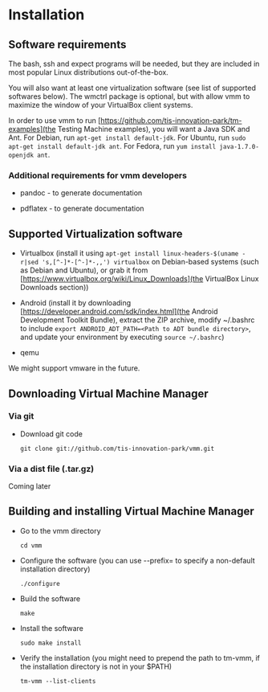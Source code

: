 # Installation 

##  Software requirements

The bash, ssh and expect programs will be needed, but they are included in most
popular Linux distributions out-of-the-box.

You will also want at least one virtualization software (see list of supported
softwares below). The wmctrl package is optional, but with allow vmm to maximize
the window of your VirtualBox client systems.

In order to use vmm to run
[https://github.com/tis-innovation-park/tm-examples](the Testing Machine
examples), you will want a Java SDK and Ant. For Debian, run `apt-get install
default-jdk`. For Ubuntu, run `sudo apt-get install default-jdk ant`. For
Fedora, run `yum install java-1.7.0-openjdk ant`.

### Additional requirements for vmm developers

* pandoc - to generate documentation

* pdflatex - to generate documentation

## Supported Virtualization software

* Virtualbox (install it using `apt-get install linux-headers-$(uname -r|sed
  's,[^-]*-[^-]*-,,') virtualbox` on Debian-based systems (such as Debian and
  Ubuntu), or grab it from [https://www.virtualbox.org/wiki/Linux_Downloads](the
  VirtualBox Linux Downloads section))

* Android (install it by downloading
  [https://developer.android.com/sdk/index.html](the Android Development Toolkit
  Bundle), extract the ZIP archive, modify ~/.bashrc to include `export
  ANDROID_ADT_PATH=<Path to ADT bundle directory>`, and update your environment
  by executing `source ~/.bashrc`)

* qemu

We might support vmware in the future.

## Downloading Virtual Machine Manager

### Via git

* Download git code

  `git clone git://github.com/tis-innovation-park/vmm.git`

### Via a dist file (.tar.gz)

 Coming later

## Building and installing Virtual Machine Manager

* Go to the vmm directory

  `cd vmm`

* Configure the software (you can use --prefix=<installationdir> to
  specify a non-default installation directory)

  `./configure`

* Build the software

  `make`

* Install the software

  `sudo make install`

* Verify the installation (you might need to prepend the path to tm-vmm, if the
  installation directory is not in your $PATH)

  `tm-vmm --list-clients`
